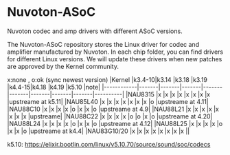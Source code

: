 # Nuvoton-ASoC
Nuvoton codec and amp drivers with different ASoC versions.

The Nuvoton-ASoC repository stores the Linux driver for codec and amplifier manufactured by Nuvoton. In each chip folder, you can find drivers for different Linux versions. We will update these drivers when new patches are approved by the Kernel community.

x:none , o:ok (sync newest version)
|Kernel      |k3.4-10|k3.14  |k3.18  |k3.19  |k4.4-15|k4.18  |k4.19  |k5.10  |note|
|------------|-------|-------|-------|-------|-------|-------|-------|-------|----------|
|NAU8315     |x      |x      |x      |x      |x      |x      |x      |x      |upstreame at k5.11|
|NAU85L40    |x      |x      |x      |x      |x      |x      |x      |o      |upstreame at 4.11|
|NAU88C10    |x      |x      |x      |x      |o      |x      |x      |o      |upstreame at 4.9|
|NAU88L21    |x      |x      |x      |x      |x      |x      |x      |x      |upstreame|
|NAU88C22    |x      |x      |x      |x      |o      |o      |x      |o      |upstreame at 4.20|
|NAU88L24    |x      |x      |x      |x      |o      |x      |x      |o      |upstreame at 4.12|
|NAU88L25    |x      |x      |x      |x      |o      |x      |x      |o      |upstreame at k4.4|
|NAU83G10/20 |x      |x      |x      |x      |x      |x      |x      |x      ||

k5.10: https://elixir.bootlin.com/linux/v5.10.70/source/sound/soc/codecs
